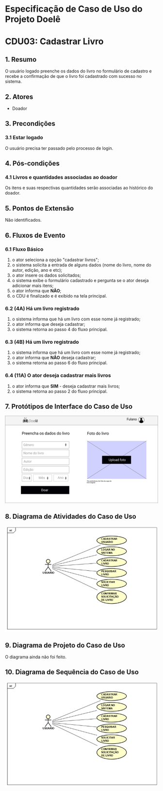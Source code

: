 # Especificação de Caso de Uso do Projeto Doelê

# CDU03: **Cadastrar Livro**   

## 1. Resumo

O usuário logado preenche os dados do livro no formulário de cadastro e recebe a confirmação de que o livro foi cadastrado com sucesso no sistema.

## 2. Atores

* Doador

## 3. Precondições

###  3.1 Estar logado  

O usuário precisa ter passado pelo processo de login.

## 4. Pós-condições
### 4.1 Livros e quantidades associadas ao doador

Os itens e suas respectivas quantidades serão associadas ao histórico do doador.

## 5. Pontos de Extensão

Não identificados.

## 6. Fluxos de Evento

### 6.1 Fluxo Básico

1. o ator seleciona a opção "cadastrar livros";
1. o sistema solicita a entrada de alguns dados (nome do livro, nome do autor, edição, ano e etc);
1. o ator insere os dados solicitados;
1. o sistema exibe o formulário cadastrado e pergunta se o ator deseja adicionar mais itens;
1. o ator informa que **NÃO**;
1. o CDU é finalizado e é exibido na tela principal.


### 6.2 (4A) Há um livro registrado 

1. o sistema informa que há um livro com esse nome já registrado;
1. o ator informa que deseja cadastrar;
1. o sistema retorna ao passo 4 do fluxo principal.


### 6.3 (4B) Há um livro registrado

1. o sistema informa que há um livro com esse nome já registrado;
1. o ator informa que **NÃO** deseja cadastrar;
1. o sistema retorna ao passo 6 do fluxo principal.

### 6.4 (11A) O ator deseja cadastrar mais livros

1. o ator informa que **SIM** - deseja cadastrar mais livros;
1. o sistema retorna ao passo 2 do fluxo principal.

## 7. Protótipos de Interface do Caso de Uso

![Cadastrar Livro](cdu3-image.png)

## 8. Diagrama de Atividades do Caso de Uso

![Diagrama de caso de uso](diagrama-cdu.jpeg)

## 9. Diagrama de Projeto do Caso de Uso

O diagrama ainda não foi feito.

## 10. Diagrama de Sequência do Caso de Uso

![Diagrama de caso de uso](diagrama-cdu.jpeg)

